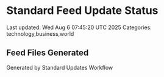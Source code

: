 # Standard Feed Update Status
Last updated: Wed Aug  6 07:45:20 UTC 2025
Categories: technology,business,world

## Feed Files Generated

Generated by Standard Updates Workflow
